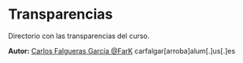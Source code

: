 # Transparencias

Directorio con las transparencias del curso.

**Autor:** [Carlos Falgueras García @FarK](https://github.com/FarK "FarK")  carfalgar[arroba]alum[.]us[.]es
